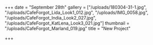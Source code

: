 +++
date = "September 28th"
gallery = ["/uploads/180304-31-1.jpg", "/uploads/CafeForgot_Lida_Look1_012.jpg", "/uploads/IMG_0058.jpg", "/uploads/CafeForgot_India_Look2_027.jpg", "/uploads/CafeForgot_KatLena_Look3_021.jpg"]
thumbnail = "/uploads/CafeForgot_Marland_019.jpg"
title = "New Project"

+++
